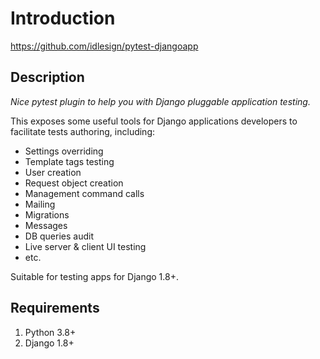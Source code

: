 # Introduction

<https://github.com/idlesign/pytest-djangoapp>

## Description

*Nice pytest plugin to help you with Django pluggable application testing.*

This exposes some useful tools for Django applications developers to facilitate tests authoring, including:

* Settings overriding
* Template tags testing
* User creation
* Request object creation
* Management command calls
* Mailing
* Migrations
* Messages
* DB queries audit
* Live server & client UI testing
* etc.

Suitable for testing apps for Django 1.8+.

## Requirements

1. Python 3.8+
2. Django 1.8+
